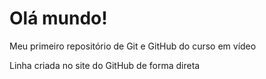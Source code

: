 # Olá mundo!
 Meu primeiro repositório de Git e GitHub do curso em vídeo


Linha criada no site do GitHub de forma direta
